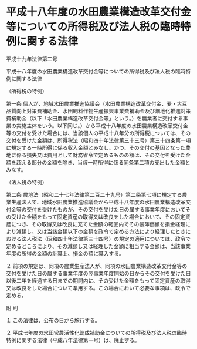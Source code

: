# 平成十八年度の水田農業構造改革交付金等についての所得税及び法人税の臨時特例に関する法律

平成十九年法律第二号

平成十八年度の水田農業構造改革交付金等についての所得税及び法人税の臨時特例に関する法律

（所得税の特例）

第一条 個人が、地域水田農業推進協議会（水田農業構造改革交付金、麦・大豆品質向上対策費補助金、水田飼料作物生産振興事業費補助金及び畑地化推進対策費補助金（以下「水田農業構造改革交付金等」という。）を農業者に交付する事業の実施主体をいう。以下同じ。）から平成十八年度の水田農業構造改革交付金等の交付を受けた場合には、当該個人の平成十八年分の所得税については、その交付を受けた金額は、所得税法（昭和四十年法律第三十三号）第三十四条第一項に規定する一時所得に係る収入金額とみなし、かつ、その交付の基因となった農地に係る損失又は費用として財務省令で定めるものの額は、その交付を受けた金額を超える部分の金額を除き、当該一時所得に係る同条第二項の支出した金額とみなす。

（法人税の特例）

第二条 農地法（昭和二十七年法律第二百二十九号）第二条第七項に規定する農業生産法人で、地域水田農業推進協議会から平成十八年度の水田農業構造改革交付金等の交付を受けたものが、その交付を受けた日の属する事業年度においてその受けた金額をもって固定資産の取得又は改良をした場合において、その固定資産につき、その取得又は改良に充てた金額の範囲内でその帳簿価額を損金経理により減額し、又は当該金額以下の金額を政令で定める方法により経理したときにおける法人税法（昭和四十年法律第三十四号）の規定の適用については、政令で定めるところにより、その減額し又は経理した金額に相当する金額は、当該事業年度の所得の金額の計算上、損金の額に算入する。

２ 前項の規定は、同項の農業生産法人が、同項の水田農業構造改革交付金等の交付を受けた日の属する事業年度の翌事業年度開始の日からその交付を受けた日以後二年を経過する日までの期間内に、その受けた金額をもって固定資産の取得又は改良をした場合について準用する。この場合において必要な事項は、政令で定める。

附 則

１ この法律は、公布の日から施行する。

２ 平成七年度の水田営農活性化助成補助金についての所得税及び法人税の臨時特例に関する法律（平成八年法律第一号）は、廃止する。
